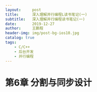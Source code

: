 ```yaml
---
layout:     post
title:      深入理解并行编程L读书笔记(一)
subtitle:   深入理解并行编程读书笔记(一)
date:       2019-12-27
author:     王鹏程
header-img: img/post-bg-ios10.jpg
catalog: true
tags:
    - C/C++
    - 后台开发
    - 并行编程
---
```


# 第6章 分割与同步设计


